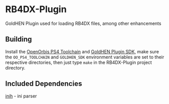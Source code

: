 # RB4DX-Plugin
GoldHEN Plugin used for loading RB4DX files, among other enhancements

## Building

Install the [OpenOrbis PS4 Toolchain](https://github.com/OpenOrbis/OpenOrbis-PS4-Toolchain) and [GoldHEN Plugin SDK](https://github.com/GoldHEN/GoldHEN_Plugins_SDK), make sure the `OO_PS4_TOOLCHAIN` and `GOLDHEN_SDK` environment variables are set to their respective directories, then just type `make` in the RB4DX-Plugin project directory.

## Included Dependencies

[inih](https://github.com/benhoyt/inih) - ini parser
